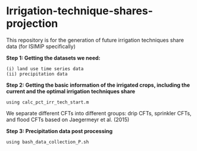 # Irrigation-technique-shares-projection


This repository is for the generation of future irrigation techniques share data (for ISIMIP specifically)

**Step 1: Getting the datasets we need:**

    (i) land use time series data
    (ii) precipitation data 


**Step 2: Getting the basic information of the irrigated crops, including the current and the optimal irrigation techniques share**

    using calc_pct_irr_tech_start.m 

We separate different CFTs into different groups: drip CFTs, sprinkler CFTs, and flood CFTs based on Jaegermeyr et al. (2015)

**Step 3: Precipitation data post processing**

    using bash_data_collection_P.sh

